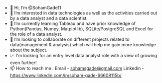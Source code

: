 - 👋 Hi, I’m @SohamGade11
- 👀 I’m interested in data technologies as well as the activities carried out by a data analyst and a data scientist.
- 🌱 I’m currently learning Tableau and have prior knowledge of Python(Pandas, Numpy, Matplotlib), SQLite/PostgreSQL and Excel for the role of a data analyst.
- 💞️ I’m looking to collaborate on different projects related to data(management & analysis) which will help me gain more knowledge about the subject.
- 📈 I'm looking for an entry level data analyst role with a view of growing even further! 
- 📫 How to reach me : Email - sohamsgade@gmail.com
                        Linkedin - https://www.linkedin.com/in/soham-gade-66608115b/

<!---
SohamGade11/SohamGade11 is a ✨ special ✨ repository because its `README.md` (this file) appears on your GitHub profile.
You can click the Preview link to take a look at your changes.
--->

